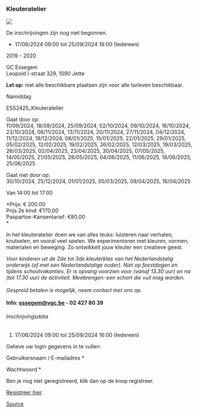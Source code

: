 ### Kleuteratelier

![](https://s3-eu-west-1.amazonaws.com/os-kwdo/prod/vgc/images/activity/666c3635500c8_Kleuteratelier1_Kinderateliers_23-24_©_Marjon_Udo_%28129%29.JPG)

De inschrijvingen zijn nog niet begonnen.

* 17/06/2024 09:00 tot 25/09/2024 16:00 (Iedereen)

2019 - 2020

GC Essegem  
Leopold I-straat 329, 1090 Jette

**Let op:** niet alle beschikbare plaatsen zijn voor alle tarieven beschikbaar.

Namiddag

ESS2425_Kleuteratelier

Gaat door op:  
11/09/2024, 18/09/2024, 25/09/2024, 02/10/2024, 09/10/2024, 16/10/2024, 23/10/2024, 06/11/2024, 13/11/2024, 20/11/2024, 27/11/2024, 04/12/2024, 11/12/2024, 18/12/2024, 08/01/2025, 15/01/2025, 22/01/2025, 29/01/2025, 05/02/2025, 12/02/2025, 19/02/2025, 26/02/2025, 12/03/2025, 19/03/2025, 26/03/2025, 02/04/2025, 23/04/2025, 30/04/2025, 07/05/2025, 14/05/2025, 21/05/2025, 28/05/2025, 04/06/2025, 11/06/2025, 18/06/2025, 25/06/2025

Gaat niet door op:  
30/10/2024, 25/12/2024, 01/01/2025, 05/03/2025, 09/04/2025, 16/04/2025

Van 14:00 tot 17:00

*Prijs: € 200.00  
Prijs 2e kind: €170,00  
Paspartoe-Kansentarief: €80,00  
*

In het kleuteratelier doen we van alles leuks: luisteren naar verhalen, knutselen, en vooral veel spelen. We experimenteren met kleuren, vormen, materialen en beweging. Zo ontwikkelt jouw kleuter een creatieve geest.  

*Voor kinderen uit de 2de tot 3de kleuterklas van het Nederlandstalig onderwijs (of met een Nederlandstalige ouder). Niet op feestdagen en tijdens schoolvakanties. Er is opvang voorzien voor (vanaf 13.30 uur) en na (tot 17.30 uur) de activiteit. Meebrengen: een schort die vuil mag worden.*  
<br/>*Gespreid betalen is mogelijk, neem contact met ons op.*  
<br/>****Info: [essegem@vgc.be](mailto:essegem@vgc.be) - 02 427 80 39****

###### Inschrijvingsdata

1.  17/06/2024 09:00 tot 25/09/2024 16:00 (Iedereen)

Gelieve uw login gegevens in te vullen:

Gebruikersnaam / E-mailadres \* 

Wachtwoord \* 

  

Ben je nog niet geregistreerd, klik dan op de knop registreer.

[Registreer hier](/registration)

[Source](https://tickets.vgc.be/activity/subscribe/ESS2425_Kleuteratelier)